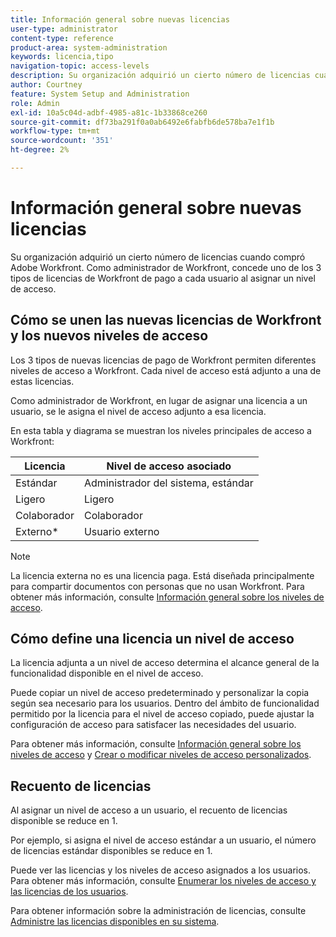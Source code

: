 ```yaml
---
title: Información general sobre nuevas licencias
user-type: administrator
content-type: reference
product-area: system-administration
keywords: licencia,tipo
navigation-topic: access-levels
description: Su organización adquirió un cierto número de licencias cuando compró Adobe Workfront. Como administrador de Workfront, cada usuario recibe uno de los tres tipos de nuevas licencias de Workfront de pago al asignar un nivel de acceso al usuario.
author: Courtney
feature: System Setup and Administration
role: Admin
exl-id: 10a5c04d-adbf-4985-a81c-1b33868ce260
source-git-commit: df73ba291f0a0ab6492e6fabfb6de578ba7e1f1b
workflow-type: tm+mt
source-wordcount: '351'
ht-degree: 2%

---
```


# Información general sobre nuevas licencias

Su organización adquirió un cierto número de licencias cuando compró Adobe Workfront. Como administrador de Workfront, concede uno de los 3 tipos de licencias de Workfront de pago a cada usuario al asignar un nivel de acceso.

## Cómo se unen las nuevas licencias de Workfront y los nuevos niveles de acceso

Los 3 tipos de nuevas licencias de pago de Workfront permiten diferentes niveles de acceso a Workfront. Cada nivel de acceso está adjunto a una de estas licencias.

Como administrador de Workfront, en lugar de asignar una licencia a un usuario, se le asigna el nivel de acceso adjunto a esa licencia.

En esta tabla y diagrama se muestran los niveles principales de acceso a Workfront:

| Licencia | Nivel de acceso asociado |
|--- |--- |
| Estándar | Administrador del sistema, estándar |
| Ligero | Ligero |
| Colaborador | Colaborador |
| Externo* | Usuario externo |

>[!NOTE]
>
>La licencia externa no es una licencia paga. Está diseñada principalmente para compartir documentos con personas que no usan Workfront. Para obtener más información, consulte [Información general sobre los niveles de acceso](/help/quicksilver/administration-and-setup/add-users/how-access-levels-work/access-level-overview.md).

## Cómo define una licencia un nivel de acceso

La licencia adjunta a un nivel de acceso determina el alcance general de la funcionalidad disponible en el nivel de acceso.

Puede copiar un nivel de acceso predeterminado y personalizar la copia según sea necesario para los usuarios. Dentro del ámbito de funcionalidad permitido por la licencia para el nivel de acceso copiado, puede ajustar la configuración de acceso para satisfacer las necesidades del usuario.

Para obtener más información, consulte [Información general sobre los niveles de acceso](/help/quicksilver/administration-and-setup/add-users/how-access-levels-work/access-level-overview.md) y [Crear o modificar niveles de acceso personalizados](/help/quicksilver/administration-and-setup/add-users/configure-and-grant-access/create-modify-access-levels.md).

## Recuento de licencias

Al asignar un nivel de acceso a un usuario, el recuento de licencias disponible se reduce en 1.

Por ejemplo, si asigna el nivel de acceso estándar a un usuario, el número de licencias estándar disponibles se reduce en 1.

Puede ver las licencias y los niveles de acceso asignados a los usuarios. Para obtener más información, consulte [Enumerar los niveles de acceso y las licencias de los usuarios](../../../administration-and-setup/add-users/access-levels-and-object-permissions/list-access-levels-and-licenses-for-your-users.md).<!-- MAY NEED NEW LINK -->

Para obtener información sobre la administración de licencias, consulte [Administre las licencias disponibles en su sistema](../../../administration-and-setup/get-started-wf-administration/manage-available-licenses-in-your-system.md).<!-- MAY NEED NEW LINK -->
